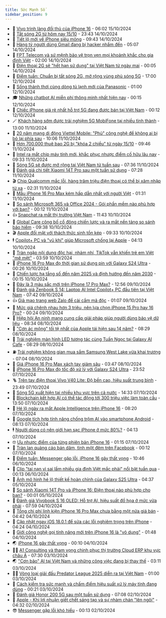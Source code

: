 ```yaml
---
title: Sức Mạnh Số
sidebar_position: 9
---
```


<!-- dantri-suc-manh-so:START -->
- 🐻 [Vivo trình làng đối thủ của iPhone 16](https://dantri.com.vn/suc-manh-so/vivo-trinh-lang-doi-thu-cua-iphone-16-20241015104325178.htm) - 06:02 15/10/2024
- 💄 [Tắt sóng 2G từ hôm nay 15/10](https://dantri.com.vn/suc-manh-so/tat-song-2g-tu-hom-nay-1510-20241015000600449.htm) - 23:43 14/10/2024
- 🚀 [Tiết lộ mới về iPhone siêu mỏng](https://dantri.com.vn/suc-manh-so/tiet-lo-moi-ve-iphone-sieu-mong-20241014141957874.htm) - 09:43 14/10/2024
- 👹 [Hàng tỷ người dùng Gmail đang bị hacker nhắm đến](https://dantri.com.vn/suc-manh-so/hang-ty-nguoi-dung-gmail-dang-bi-hacker-nham-den-20241014095840188.htm) - 05:07 14/10/2024
- 🤭 [FPT Telecom và sứ mệnh bảo vệ trọn vẹn mọi khoảnh khắc cho gia đình Việt](https://dantri.com.vn/suc-manh-so/fpt-telecom-va-su-menh-bao-ve-tron-ven-moi-khoanh-khac-cho-gia-dinh-viet-20241013153038279.htm) - 02:00 14/10/2024
- 🗽 [Điện thoại 2G sẽ &quot;hết hạn sử dụng&quot; tại Việt Nam từ ngày mai](https://dantri.com.vn/suc-manh-so/dien-thoai-2g-se-het-han-su-dung-tai-viet-nam-tu-ngay-mai-20241013142033878.htm) - 00:05 14/10/2024
- 🧰 [Điểm tuần: Chuẩn bị tắt sóng 2G, mở rộng vùng phủ sóng 5G](https://dantri.com.vn/suc-manh-so/diem-tuan-chuan-bi-tat-song-2g-mo-rong-vung-phu-song-5g-20241012151502154.htm) - 17:00 12/10/2024
- 🤭 [Sống thảnh thơi cùng dòng tủ lạnh mới của Panasonic](https://dantri.com.vn/suc-manh-so/song-thanh-thoi-cung-dong-tu-lanh-moi-cua-panasonic-20241011155229424.htm) - 01:00 12/10/2024
- 🎓 [Những chatbot AI miễn phí thông minh nhất hiện nay](https://dantri.com.vn/suc-manh-so/nhung-chatbot-ai-mien-phi-thong-minh-nhat-hien-nay-20241012040612729.htm) - 00:15 12/10/2024
- 🌮 [Chiếc iPhone giá rẻ nhất hỗ trợ 5G đang được bán tại Việt Nam](https://dantri.com.vn/suc-manh-so/chiec-iphone-gia-re-nhat-ho-tro-5g-dang-duoc-ban-tai-viet-nam-20241012000259933.htm) - 00:12 12/10/2024
- 🪄 [Khách hàng sớm được trải nghiệm 5G MobiFone tại nhiều tỉnh thành](https://dantri.com.vn/suc-manh-so/khach-hang-som-duoc-trai-nghiem-5g-mobifone-tai-nhieu-tinh-thanh-20241011190847544.htm) - 13:00 11/10/2024
- 🥳 [20 năm mạng di động Viettel Mobile: &quot;Phủ&quot; công nghệ để không ai bị bỏ lại phía sau](https://dantri.com.vn/suc-manh-so/20-nam-mang-di-dong-viettel-mobile-phu-cong-nghe-de-khong-ai-bi-bo-lai-phia-sau-20241011164235900.htm) - 10:06 11/10/2024
- 👺 [Hơn 700.000 thuê bao 2G bị &quot;khóa 2 chiều&quot; từ ngày 15/10](https://dantri.com.vn/suc-manh-so/hon-700000-thue-bao-2g-bi-khoa-2-chieu-tu-ngay-1510-20241011164402426.htm) - 09:46 11/10/2024
- 💂 [Intel ra mắt chip máy tính mới, khắc phục nhược điểm cố hữu lâu nay](https://dantri.com.vn/suc-manh-so/intel-ra-mat-chip-may-tinh-moi-khac-phuc-nhuoc-diem-co-huu-lau-nay-20241011161408336.htm) - 09:33 11/10/2024
- 🦆 [Sóng 5G sẽ được mở rộng tại Việt Nam từ tuần sau](https://dantri.com.vn/suc-manh-so/song-5g-se-duoc-mo-rong-tai-viet-nam-tu-tuan-sau-20241011112954880.htm) - 07:36 11/10/2024
- 📝 [Đánh giá chi tiết Xiaomi 14T Pro sau một tuần sử dụng](https://dantri.com.vn/suc-manh-so/danh-gia-chi-tiet-xiaomi-14t-pro-sau-mot-tuan-su-dung-20241011113726672.htm) - 07:28 11/10/2024
- 🎬 [Chip Qualcomm mắc lỗi, hàng trăm triệu điện thoại có thể bị xâm nhập từ xa](https://dantri.com.vn/suc-manh-so/chip-qualcomm-mac-loi-hang-tram-trieu-dien-thoai-co-the-bi-xam-nhap-tu-xa-20241011090957746.htm) - 02:31 11/10/2024
- 🐘 [Mẫu iPhone 16 Pro Max kém hấp dẫn nhất với người Việt](https://dantri.com.vn/suc-manh-so/mau-iphone-16-pro-max-kem-hap-dan-nhat-voi-nguoi-viet-20241010231617739.htm) - 01:31 11/10/2024
- 🌈 [So sánh Microsoft 365 và Office 2024 - Gói phần mềm nào phù hợp với bạn?](https://dantri.com.vn/suc-manh-so/so-sanh-microsoft-365-va-office-2024-goi-phan-mem-nao-phu-hop-voi-ban-20241010215723639.htm) - 00:12 11/10/2024
- 👍 [Snapchat ra mắt thị trường Việt Nam](https://dantri.com.vn/suc-manh-so/snapchat-ra-mat-thi-truong-viet-nam-20241010145315118.htm) - 11:43 10/10/2024
- 🤭 [Global Care công bố cổ đông chiến lược và ra mắt nền tảng so sánh bảo hiểm](https://dantri.com.vn/suc-manh-so/global-care-cong-bo-co-dong-chien-luoc-va-ra-mat-nen-tang-so-sanh-bao-hiem-20241010162605526.htm) - 09:38 10/10/2024
- 🎬 [Apple đối mặt với thách thức sinh tồn kép](https://dantri.com.vn/suc-manh-so/apple-doi-mat-voi-thach-thuc-sinh-ton-kep-20241010143621096.htm) - 09:33 10/10/2024
- 🕴 [Copilot+ PC và &quot;vũ khí&quot; giúp Microsoft chống lại Apple](https://dantri.com.vn/suc-manh-so/copilot-pc-va-vu-khi-giup-microsoft-chong-lai-apple-20241010111028194.htm) - 04:13 10/10/2024
- 🎉 [Tràn ngập nội dung độc hại, nhảm nhí, TikTok vẫn khiến trẻ em Việt &quot;mê mệt&quot;](https://dantri.com.vn/suc-manh-so/tran-ngap-noi-dung-doc-hai-nham-nhi-tiktok-van-khien-tre-em-viet-me-met-20241010105537484.htm) - 03:59 10/10/2024
- 💯 [iPhone 16 Pro Max đọ thời gian sử dụng pin với Galaxy S24 Ultra](https://dantri.com.vn/suc-manh-so/iphone-16-pro-max-do-thoi-gian-su-dung-pin-voi-galaxy-s24-ultra-20241010004250908.htm) - 00:26 10/10/2024
- 💼 [Chiến lược hạ tầng số đến năm 2025 và định hướng đến năm 2030](https://dantri.com.vn/suc-manh-so/chien-luoc-ha-tang-so-den-nam-2025-va-dinh-huong-den-nam-2030-20241009221623535.htm) - 00:15 10/10/2024
- 🦍 [Đây là 3 màu sắc mới trên iPhone 17 Pro Max?](https://dantri.com.vn/suc-manh-so/day-la-3-mau-sac-moi-tren-iphone-17-pro-max-20241009144504270.htm) - 12:56 09/10/2024
- 🤔 [Đánh giá Zenbook S 14: Laptop AI Intel Copilot+ PC đầu tiên tại Việt Nam](https://dantri.com.vn/suc-manh-so/danh-gia-zenbook-s-14-laptop-ai-intel-copilot-pc-dau-tien-tai-viet-nam-20241009112422663.htm) - 07:42 09/10/2024
- 👍 [Giả mạo trang web Zalo để cài cắm mã độc](https://dantri.com.vn/suc-manh-so/gia-mao-trang-web-zalo-de-cai-cam-ma-doc-20241008233801662.htm) - 01:07 09/10/2024
- 🎊 [Mức giá chênh nhau hơn 3 triệu, nên lựa chọn iPhone 15 Pro hay 16 Pro?](https://dantri.com.vn/suc-manh-so/muc-gia-chenh-nhau-hon-3-trieu-nen-lua-chon-iphone-15-pro-hay-16-pro-20241008212244938.htm) - 00:24 09/10/2024
- 🗽 [Hiệp hội An ninh mạng cung cấp giải pháp giúp người dùng bảo vệ dữ liệu](https://dantri.com.vn/suc-manh-so/hiep-hoi-an-ninh-mang-cung-cap-giai-phap-giup-nguoi-dung-bao-ve-du-lieu-20241008151912971.htm) - 08:34 08/10/2024
- 🔭 [&quot;Cơn ác mộng&quot; tồi tệ nhất của Apple tái hiện sau 14 năm?](https://dantri.com.vn/suc-manh-so/con-ac-mong-toi-te-nhat-cua-apple-tai-hien-sau-14-nam-20241008105302234.htm) - 08:29 08/10/2024
- 🤔 [Trải nghiệm màn hình LED tương tác cùng Tuấn Ngọc tại Galaxy AI Cafe](https://dantri.com.vn/suc-manh-so/trai-nghiem-man-hinh-led-tuong-tac-cung-tuan-ngoc-tai-galaxy-ai-cafe-20241008114236624.htm) - 08:29 08/10/2024
- ⛽️ [Trải nghiệm không gian mua sắm Samsung West Lake vừa khai trương](https://dantri.com.vn/suc-manh-so/trai-nghiem-khong-gian-mua-sam-samsung-west-lake-vua-khai-truong-20241008111822726.htm) - 07:04 08/10/2024
- 🤭 [Giá iPhone 16 Pro Max xách tay giảm sâu](https://dantri.com.vn/suc-manh-so/gia-iphone-16-pro-max-xach-tay-giam-sau-20241008001919829.htm) - 03:47 08/10/2024
- 🫶 [iPhone 16 Pro Max đọ tốc độ xử lý với Galaxy S24 Ultra](https://dantri.com.vn/suc-manh-so/iphone-16-pro-max-do-toc-do-xu-ly-voi-galaxy-s24-ultra-20241007094435518.htm) - 23:52 07/10/2024
- 🪜 [Trên tay điện thoại Vivo V40 Lite: Độ bền cao, hiệu suất trung bình](https://dantri.com.vn/suc-manh-so/tren-tay-dien-thoai-vivo-v40-lite-do-ben-cao-hieu-suat-trung-binh-20241007092239849.htm) - 23:49 07/10/2024
- 🚀 [Sóng 5G xuất hiện tại nhiều khu vực trên cả nước](https://dantri.com.vn/suc-manh-so/song-5g-xuat-hien-tai-nhieu-khu-vuc-tren-ca-nuoc-20241007190835820.htm) - 14:33 07/10/2024
- 🦏 [Blockchain kết hợp AI có thể tác động tới 300 triệu việc làm toàn cầu](https://dantri.com.vn/suc-manh-so/blockchain-ket-hop-ai-co-the-tac-dong-toi-300-trieu-viec-lam-toan-cau-20241010132433844.htm) - 13:50 07/10/2024
- 💃 [Hé lộ ngày ra mắt Apple Intelligence trên iPhone 16](https://dantri.com.vn/suc-manh-so/he-lo-ngay-ra-mat-apple-intelligence-tren-iphone-16-20241007144700099.htm) - 08:20 07/10/2024
- 🌁 [Google tích hợp tính năng chống trộm AI vào smartphone Android](https://dantri.com.vn/suc-manh-so/google-tich-hop-tinh-nang-chong-trom-ai-vao-smartphone-android-20241007112320922.htm) - 08:13 07/10/2024
- 🕴 [Người dùng có nên giới hạn sạc iPhone ở mức 80%?](https://dantri.com.vn/suc-manh-so/nguoi-dung-co-nen-gioi-han-sac-iphone-o-muc-80-20241007095419672.htm) - 04:13 07/10/2024
- 🤓 [Ưu nhược điểm của từng phiên bản iPhone 16](https://dantri.com.vn/suc-manh-so/uu-nhuoc-diem-cua-tung-phien-ban-iphone-16-20241007081411841.htm) - 01:15 07/10/2024
- 🥳 [Tràn lan quảng cáo bán dâm, tình một đêm trên Facebook](https://dantri.com.vn/suc-manh-so/tran-lan-quang-cao-ban-dam-tinh-mot-dem-tren-facebook-20241007002600495.htm) - 00:12 07/10/2024
- 🤔 [Điểm tuần: Messenger gặp lỗi, iPhone 16 gây thất vọng](https://dantri.com.vn/suc-manh-so/diem-tuan-messenger-gap-loi-iphone-16-gay-that-vong-20241005220239932.htm) - 10:46 06/10/2024
- 🧐 [Clip &quot;tai nạn vì sai lầm nhiều gia đình Việt mắc phải&quot; nổi bật tuần qua](https://dantri.com.vn/suc-manh-so/clip-tai-nan-vi-sai-lam-nhieu-gia-dinh-viet-mac-phai-noi-bat-tuan-qua-20241006031830799.htm) - 00:13 06/10/2024
- 🦣 [Ảnh mô hình hé lộ thiết kế hoàn chỉnh của Galaxy S25 Ultra](https://dantri.com.vn/suc-manh-so/anh-mo-hinh-he-lo-thiet-ke-hoan-chinh-cua-galaxy-s25-ultra-20241004101131600.htm) - 04:37 05/10/2024
- 🧐 [So sánh Xiaomi 14T Pro và iPhone 16: Điện thoại nào phù hợp cho bạn?](https://dantri.com.vn/suc-manh-so/so-sanh-xiaomi-14t-pro-va-iphone-16-dien-thoai-nao-phu-hop-cho-ban-20241004175902612.htm) - 00:01 05/10/2024
- 🥸 [Đánh giá Vivobook S 16 OLED: Hỗ trợ AI, hiệu suất đồ họa ở mức vừa phải](https://dantri.com.vn/suc-manh-so/danh-gia-vivobook-s-16-oled-ho-tro-ai-hieu-suat-do-hoa-o-muc-vua-phai-20241003110200395.htm) - 07:59 04/10/2024
- 🤖 [Tổng chi phí linh kiện iPhone 16 Pro Max chưa bằng một nửa giá bán](https://dantri.com.vn/suc-manh-so/tong-chi-phi-linh-kien-iphone-16-pro-max-chua-bang-mot-nua-gia-ban-20241003160348575.htm) - 04:42 04/10/2024
- 👺 [Cập nhật ngay iOS 18.0.1 để sửa các lỗi nghiêm trọng trên iPhone](https://dantri.com.vn/suc-manh-so/cap-nhat-ngay-ios-1801-de-sua-cac-loi-nghiem-trong-tren-iphone-20241004105319094.htm) - 04:24 04/10/2024
- 🤭 [Giới công nghệ gọi tính năng mới trên iPhone 16 là &quot;vô dụng&quot;](https://dantri.com.vn/suc-manh-so/gioi-cong-nghe-goi-tinh-nang-moi-tren-iphone-16-la-vo-dung-20241003143124135.htm) - 01:48 04/10/2024
- 🌏 [iPhone 16 gây thất vọng](https://dantri.com.vn/suc-manh-so/iphone-16-gay-that-vong-20241002222801643.htm) - 00:10 04/10/2024
- 🧑‍🏫 [A1 Consulting và tham vọng chinh phục thị trường Cloud ERP khu vực châu Á](https://dantri.com.vn/suc-manh-so/a1-consulting-va-tham-vong-chinh-phuc-thi-truong-cloud-erp-khu-vuc-chau-a-20241002144049370.htm) - 07:30 03/10/2024
- 🌏 [&quot;Cơn bão&quot; AI tại Việt Nam và những công việc đang bị thay thế](https://dantri.com.vn/suc-manh-so/con-bao-ai-tai-viet-nam-va-nhung-cong-viec-dang-bi-thay-the-20241002004323299.htm) - 03:11 03/10/2024
- 🧑‍🏫 [Vòng loại giải đấu Predator League 2025 diễn ra tại Việt Nam](https://dantri.com.vn/suc-manh-so/vong-loai-giai-dau-predator-league-2025-dien-ra-tai-viet-nam-20241001153514922.htm) - 01:00 03/10/2024
- 🦣 [Cách kiểm tra sức mạnh và chấm điểm hiệu suất xử lý máy tính đang dùng](https://dantri.com.vn/suc-manh-so/cach-kiem-tra-suc-manh-va-cham-diem-hieu-suat-xu-ly-may-tinh-dang-dung-20241001001654563.htm) - 00:21 03/10/2024
- 🤔 [Đánh giá Honor 200 5G sau một tuần sử dụng](https://dantri.com.vn/suc-manh-so/danh-gia-honor-200-5g-sau-mot-tuan-su-dung-20241002100842859.htm) - 07:08 02/10/2024
- 🚦 [Apple - Khi lợi nhuận giết chết sáng tạo và sự nhàm chán &quot;lên ngôi&quot;](https://dantri.com.vn/suc-manh-so/apple-khi-loi-nhuan-giet-chet-sang-tao-va-su-nham-chan-len-ngoi-20241002000733449.htm) - 04:32 02/10/2024
- 😎 [Messenger gặp lỗi khó hiểu](https://dantri.com.vn/suc-manh-so/messenger-gap-loi-kho-hieu-20241002000250525.htm) - 00:13 02/10/2024<!-- dantri-suc-manh-so:END -->

